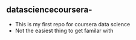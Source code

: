 ## datasciencecoursera-
* This is my first repo for coursera data science
* Not the easiest thing to get familar with
